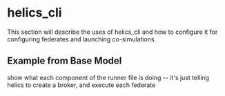 # helics_cli

This section will describe the uses of helics_cli and how to configure it for configuring federates and launching co-simulations.

## Example from Base Model

show what each component of the runner file is doing -- it's just telling helics to create a broker, and execute each federate